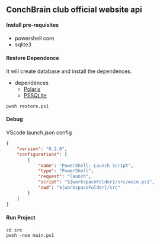 ## ConchBrain club official website api

#### Install pre-requisites

- powershell core
- sqlite3

#### Restore Dependence

It will create database and install the dependences.

- dependences
    - [Polaris](https://github.com/PowerShell/Polaris)
    - [PSSQLite](https://github.com/RamblingCookieMonster/PSSQLite)


```pwsh
pwsh restore.ps1
```

#### Debug

VScode launch.json config

```json
{
    "version": "0.2.0",
    "configurations": [
        {
            "name": "PowerShell: Launch Script",
            "type": "PowerShell",
            "request": "launch",
            "script": "${workspaceFolder}/src/main.ps1",
            "cwd": "${workspaceFolder}/src"
        }
    ]
}
```

#### Run Project

```pwsh
cd src
pwsh -noe main.ps1
```
